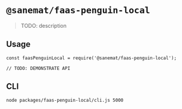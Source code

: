 # `@sanemat/faas-penguin-local`

> TODO: description

## Usage

```
const faasPenguinLocal = require('@sanemat/faas-penguin-local');

// TODO: DEMONSTRATE API
```

## CLI

```
node packages/faas-penguin-local/cli.js 5000
```
